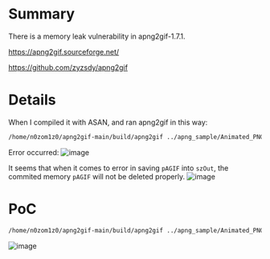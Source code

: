 # Summary
There is a memory leak vulnerability in apng2gif-1.7.1.

https://apng2gif.sourceforge.net/

https://github.com/zyzsdy/apng2gif

# Details
When I compiled it with ASAN, and ran apng2gif in this way:
```bash
/home/n0zom1z0/apng2gif-main/build/apng2gif ../apng_sample/Animated_PNG_example_bouncing_beach_ball.png ../tmp
```

Error occurred:
![image](https://github.com/user-attachments/assets/f5a9fc93-4141-4caf-b9c1-49ad5ee247de)

It seems that when it comes to error in saving `pAGIF` into `szOut`, the commited memory `pAGIF` will not be deleted properly.
![image](https://github.com/user-attachments/assets/747b4a06-26bc-4804-9205-d262a6aae861)


# PoC
```bash
/home/n0zom1z0/apng2gif-main/build/apng2gif ../apng_sample/Animated_PNG_example_bouncing_beach_ball.png ../tmp
```
![image](https://github.com/user-attachments/assets/f5a9fc93-4141-4caf-b9c1-49ad5ee247de)
